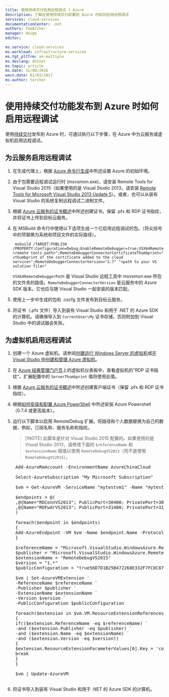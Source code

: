 ```yaml
---
title: 使用持续交付启用远程调试 | Azure
description: 了解在使用持续交付部署到 Azure 时如何启用远程调试
services: cloud-services
documentationCenter: .net
authors: TomArcher
manager: douge
editor: 

ms.service: cloud-services
ms.workload: infrastructure-services
ms.tgt_pltfrm: vm-multiple
ms.devlang: dotnet
ms.topic: article
ms.date: 11/08/2016
wacn.date: 01/03/2017
ms.author: tarcher
---
```


# 使用持续交付功能发布到 Azure 时如何启用远程调试

使用[持续交付](./cloud-services-dotnet-continuous-delivery.md)发布到 Azure 时，可通过执行以下步骤，在 Azure 中为云服务或虚拟机启用远程调试。

## 为云服务启用远程调试

1. 在生成代理上，根据 [Azure 命令行生成](http://msdn.microsoft.com/zh-cn/library/hh535755.aspx)中所述设置 Azure 的初始环境。
2. 由于包需要远程调试运行时 (msvsmon.exe)，请安装 Remote Tools for Visual Studio 2015（如果使用的是 Visual Studio 2013，请安装 [Remote Tools for Microsoft Visual Studio 2013 Update 5](https://www.microsoft.com/zh-cn/download/details.aspx?id=48156)）。或者，也可以从装有 Visual Studio 的系统复制远程调试二进制文件。
3. 根据 [Azure 云服务的证书概述](./cloud-services-certs-create.md)中所述创建证书。保留 .pfx 和 RDP 证书指纹，并将证书上传到目标云服务。
4. 在 MSBuild 命令行中使用以下选项生成一个已启用远程调试的包。（将尖括号中的项替换为系统和项目文件的实际路径）。

		msbuild /TARGET:PUBLISH /PROPERTY:Configuration=Debug;EnableRemoteDebugger=true;VSX64RemoteDebuggerPath="<remote tools path>";RemoteDebuggerConnectorCertificateThumbprint="<thumbprint of the certificate added to the cloud service>";RemoteDebuggerConnectorVersion="2.7" "<path to your VS solution file>"

	`VSX64RemoteDebuggerPath` 是 Visual Studio 远程工具中 msvsmon.exe 所在的文件夹的路径。`RemoteDebuggerConnectorVersion` 是云服务中的 Azure SDK 版本。它也应与随 Visual Studio 一起安装的版本匹配。

5. 使用上一步中生成的包和 .cscfg 文件发布到目标云服务。
6. 将证书（.pfx 文件）导入到装有 Visual Studio 和用于 .NET 的 Azure SDK 的计算机。请确保导入到 `CurrentUser\My` 证书存储，否则附加到 Visual Studio 中的调试器会失败。

## 为虚拟机启用远程调试

1. 创建一个 Azure 虚拟机。请参阅[创建运行 Windows Server 的虚拟机](../virtual-machines/virtual-machines-windows-hero-tutorial.md)或[在 Visual Studio 中创建和管理 Azure 虚拟机](../virtual-machines/virtual-machines-windows-classic-manage-visual-studio.md)。
2. 在 [Azure 经典管理门户页](http://go.microsoft.com/fwlink/p/?LinkID=269851)上的虚拟机仪表板中，查看虚拟机的“RDP 证书指纹”。扩展配置中的 `ServerThumbprint` 值将使用此值。
3. 根据 [Azure 云服务的证书概述](./cloud-services-certs-create.md)中所述创建客户端证书（保留 .pfx 和 RDP 证书指纹）。
4. 根据[如何安装和配置 Azure PowerShell](../powershell-install-configure.md) 中所述安装 Azure Powershell（0.7.4 或更高版本）。
5. 运行以下脚本以启用 RemoteDebug 扩展。将路径和个人数据替换为自己的数据，例如，订阅名称、服务名称和指纹。

	>[!NOTE] 此脚本是针对 Visual Studio 2015 配置的。如果使用的是 Visual Studio 2013，请修改下面的 `$referenceName` 和 `$extensionName` 赋值以使用 `RemoteDebugVS2013`（而不是使用 `RemoteDebugVS2015`）。

	<pre>
	Add-AzureRmAccount -EnvironmentName AzureChinaCloud
	
	Select-AzureSubscription "My Microsoft Subscription"
	
	$vm = Get-AzureVM -ServiceName "mytestvm1" -Name "mytestvm1"
	
	$endpoints = @(
	,@{Name="RDConnVS2013"; PublicPort=30400; PrivatePort=30398}
	,@{Name="RDFwdrVS2013"; PublicPort=31400; PrivatePort=31398}
	)
	
	foreach($endpoint in $endpoints)
	{
	Add-AzureEndpoint -VM $vm -Name $endpoint.Name -Protocol tcp -PublicPort $endpoint.PublicPort -LocalPort $endpoint.PrivatePort
	}
	
	$referenceName = "Microsoft.VisualStudio.WindowsAzure.RemoteDebug.RemoteDebugVS2015"
	$publisher = "Microsoft.VisualStudio.WindowsAzure.RemoteDebug"
	$extensionName = "RemoteDebugVS2015"
	$version = "1.*"
	$publicConfiguration = "<PublicConfig><Connector.Enabled>true</Connector.Enabled><ClientThumbprint>56D7D1B25B472268E332F7FC0C87286458BFB6B2</ClientThumbprint><ServerThumbprint>E7DCB00CB916C468CC3228261D6E4EE45C8ED3C6</ServerThumbprint><ConnectorPort>30398</ConnectorPort><ForwarderPort>31398</ForwarderPort></PublicConfig>"
	
	$vm | Set-AzureVMExtension `
	-ReferenceName $referenceName `
	-Publisher $publisher `
	-ExtensionName $extensionName `
	-Version $version `
	-PublicConfiguration $publicConfiguration
	
	foreach($extension in $vm.VM.ResourceExtensionReferences)
	{
	if(($extension.ReferenceName -eq $referenceName) `
	-and ($extension.Publisher -eq $publisher) `
	-and ($extension.Name -eq $extensionName) `
	-and ($extension.Version -eq $version))
	{
	$extension.ResourceExtensionParameterValues[0].Key = 'config.txt'
	break
	}
	}
	
	$vm | Update-AzureVM
	</pre>

6. 将证书导入到装有 Visual Studio 和用于 .NET 的 Azure SDK 的计算机。

<!---HONumber=Mooncake_Quality_Review_1202_2016-->